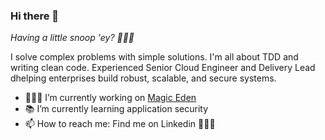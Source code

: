 ### Hi there 👋

_Having a little snoop 'ey? 🕵🏻‍♂️_

I solve complex problems with simple solutions. I'm all about TDD and writing clean code. Experienced Senior Cloud Engineer and Delivery Lead dhelping enterprises build robust, scalable, and secure systems.


- 👨🏻‍💻 I’m currently working on [Magic Eden](https://magiceden.io)
- 📚 I’m currently learning application security
- 📫 How to reach me: Find me on Linkedin 🤷🏻‍♂️

